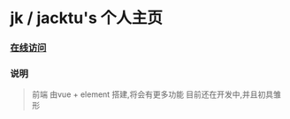 # jk / jacktu's 个人主页

### [在线访问](http://jacktu.top)

### 说明
>前端 由vue + element 搭建,将会有更多功能
目前还在开发中,并且初具雏形
